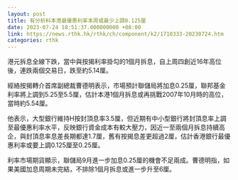 ```yaml
---
layout: post
title: 有分析料本港最優惠利率本周或最少上調0.125厘
date: 2023-07-24 18:51:37.000000000 +08:00
link: https://news.rthk.hk/rthk/ch/component/k2/1710333-20230724.htm
categories: rthk
---
```


港元拆息全線下跌，當中與按揭利率掛勾的1個月拆息，自上周四創近16年高位後，連跌兩個交易日，跌至約5.14厘。

經絡按揭轉介首席副總裁曹德明表示，市場預計聯儲局將加息0.25厘，聯邦基金利率將上調到5.25至5.5厘，估計本港1個月拆息或再挑戰2007年10月時的高位，當時約5.54厘。

他表示，大型銀行維持H按封頂息率3.5厘，但近期有中小型銀行將封頂息率上調至最優惠利率水平，反映銀行資金成本有較大壓力，因近一至兩個月拆息持續高企，與封頂息率息差長期都達1.7厘，舊有按揭息差更超過2厘，估計香港銀行最優惠利率或要上調0.125厘至0.25厘。

利率市場期貨顯示，聯儲局9月進一步加息0.25厘的機會不足兩成。曹德明指，如果美國加息周期未完結，不排除1個月拆息或進一步升至6厘。
